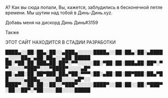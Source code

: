 А? Как вы сюда попали, Вы, кажется, заблудились в бесконечной петле времени. Мы шутим над тобой в Динь-Динь.xyz.

Добавь меня на дискорд Динь Динь#3159

Также

ЭТОТ САЙТ НАХОДИТСЯ В СТАДИИ РАЗРАБОТКИ

████▄░░██░██▄░██░░▄███▄░░░░░████▄░░██░██▄░██░▄████▄░░░░██▄░▄██░██▄░░▄██░█████
██░▀██░██░███▄██░██▀░▀▀░░░░░██░▀██░██░███▄██░██▀░▀▀░░░░░▀███▀░░░▀████▀░░░░▄█▀
██░▄██░██░██▀███░██▄▀██░▀▀▀░██░▄██░██░██▀███░██▄▀██░░░░░▄███▄░░░░░██░░░░▄█▀░░
████▀░░██░██░░██░░▀███▀░░░░░████▀░░██░██░░██░▀███▀░██░░██▀░▀██░░░░██░░░░█████
